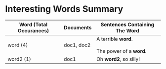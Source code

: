 # Interesting Words Summary
|Word (Total Occurances)|Documents |            Sentences Containing The Word             |
|-----------------------|----------|------------------------------------------------------|
|word (4)               |doc1, doc2|A terrible **word**.<br/><br/>The power of a **word**.|
|word2 (1)              |doc1      |Oh **word2**, so silly!                               |
